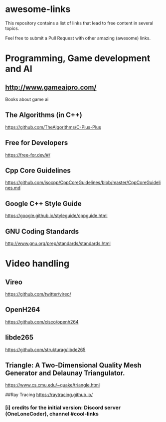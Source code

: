 # awesome-links
This repository contains a list of links that lead to free content in several topics.

Feel free to submit a Pull Request with other amazing (awesome) links.

# Programming, Game development and AI
## http://www.gameaipro.com/
Books about game ai

## The Algorithms (in C++)
https://github.com/TheAlgorithms/C-Plus-Plus

## Free for Developers
https://free-for.dev/#/


## Cpp Core Guidelines
https://github.com/isocpp/CppCoreGuidelines/blob/master/CppCoreGuidelines.md

## Google C++ Style Guide
https://google.github.io/styleguide/cppguide.html

## GNU Coding Standards
http://www.gnu.org/prep/standards/standards.html

# Video handling
## Vireo
https://github.com/twitter/vireo/

## OpenH264
https://github.com/cisco/openh264

## libde265
https://github.com/strukturag/libde265

## Triangle: A Two-Dimensional Quality Mesh Generator and Delaunay Triangulator.
https://www.cs.cmu.edu/~quake/triangle.html

##Ray Tracing
https://raytracing.github.io/

### [i] credits for the initial version: Discord server (OneLoneCoder), channel #cool-links


